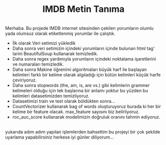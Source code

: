 <center><h1><b>IMDB Metin Tanıma</b></h1></center>
<br>
Merhaba. Bu projede IMDB internet sitesinden çekilen yorumların olumlu yada olumsuz olarak etiketlenmiş yorumlar ile çalıştık.
</br>
<ul>
    <li>
        İlk olarak Veri setimizi yükledik
    </li>
    <li>
        Daha sonra veri setimizin içindeki yorumların içinde bulunan html tag' larini BeautifulSoup kullanarak temizledik.
    </li>
    <li>
        Daha sonra regex yardımıyla yorumların içindeki noktalama işaretlerini ve numaraları temizledik.
    </li>
    <li>
        Daha sonra Makine öğrenimi algoritmaları büyük harf ile başlayan kelimleri farklı bir kelime olarak algıladığı için bütün kelimleri küçük harfe çeviriyoruz.
    </li>
    <li>
       Daha sonra stopwords (the, am, is, are vs.) gibi kelimlerin grammer kelimeleri olduğu için tek başlarına bir anlamı yoktur bu yüzden bu kelimleri datasetimizden temizliyoruz.
    </li>
     <li>
       Datasetimizi train ve test olarak böldükten sonra...
    </li>
     <li>
        CountVectorizer kullanarak bag of words oluşturuyoruz burada ki her bir kelime bir feature olacak. max_feature sayısını biz belirliyoruz.
    </li>
    <li>
        roc_auc_score kullanarak modelimizin doğruluk oranını tahmin ediyoruz.
    </li>
</ul>
<br>
yukarıda adım adım yapılan işlemlerden bahsettim bu projeyi bir çok şekilde uyarlama yapabilirsiniz herkese iyi günler diliyorum...
</br>
